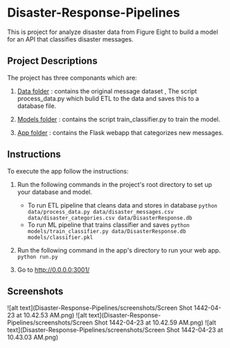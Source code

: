 # Disaster-Response-Pipelines

This is project for analyze disaster data from Figure Eight to build a model for an API that classifies disaster messages.

## Project Descriptions
The project has three componants which are:

1. [Data folder](https://github.com/aljawharah-20/Disaster-Response-Pipelines/tree/main/data) : contains the original message dataset , The script process_data.py which bulid ETL to the data and saves this to a database file.

2. [Models folder](https://github.com/aljawharah-20/Disaster-Response-Pipelines/tree/main/models) : contains the script train_classifier.py to train the model.

3. [App folder](https://github.com/aljawharah-20/Disaster-Response-Pipelines/tree/main/app) : contains the Flask webapp that categorizes new messages.

## Instructions <a name="instructions"></a>

To execute the app follow the instructions:
1. Run the following commands in the project's root directory to set up your database and model.

    - To run ETL pipeline that cleans data and stores in database
        `python data/process_data.py data/disaster_messages.csv data/disaster_categories.csv data/DisasterResponse.db`
    - To run ML pipeline that trains classifier and saves
        `python models/train_classifier.py data/DisasterResponse.db models/classifier.pkl`

2. Run the following command in the app's directory to run your web app.
    `python run.py`
    
3. Go to http://0.0.0.0:3001/

## Screenshots
![alt text](Disaster-Response-Pipelines/screenshots/Screen Shot 1442-04-23 at 10.42.53 AM.png)
![alt text](Disaster-Response-Pipelines/screenshots/Screen Shot 1442-04-23 at 10.42.59 AM.png)
![alt text](Disaster-Response-Pipelines/screenshots/Screen Shot 1442-04-23 at 10.43.03 AM.png)

